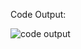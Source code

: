 Code Output:

![code output](https://github.com/saadsultan482/Mini-Calendar/assets/155612191/003588d5-6919-4e12-b3e1-b3255cb1bf44)
